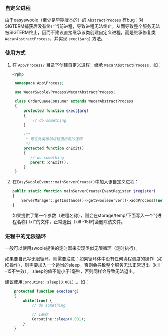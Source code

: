 ### 自定义进程
由于easyswoole（至少是早期版本的）的 `AbstractProcess` 有bug：对SIGTERM捕获后没有终止当前进程，导致进程无法终止，从而导致整个服务无法被SIGTERM终止，因而不建议直接继承该类创建自定义进程，而是继承修复类 `WecarAbstractProcess`，并实现 `exec($arg)` 方法。

### 使用方式
1. 在 `App/Process/` 目录下创建自定义进程，继承 `WecarAbstractProcess`，如：
   ```php
   <?php

    namespace App\Process;

    use WecarSwoole\Process\WecarAbstractProcess;

    class OrderQueueConsumer extends WecarAbstractProcess
    {
        protected function exec($arg)
        {
            // do something
        }
     
        /**
         * 可在此类增加进程退出前的逻辑
         */
        protected function onExit()
        {
           // do something
           parent::onExit();
        }
    }
    ```
2. 在`EasySwooleEvent::mainServerCreate()`中加入该自定义进程：
    ```php
    public static function mainServerCreate(EventRegister $register)
    {
        ServerManager::getInstance()->getSwooleServer()->addProcess((new OrderQueueConsumer())->getProcess());   
    }
    ```

    如果提供了第一个参数（进程名称），则会在storage/temp/下面写入一个"{进程名称}.txt"的文件，正常退出（kill -15)时会删除该文件。

### 进程中的无限循环
一般可以使用swoole提供的定时器来实现类似无限循环（定时执行）。

如果要自己写无限循环，则需要注意：如果循环体中没有任何协程调度的操作（如IO操作），则需要加入一个适当的sleep，否则会导致整个服务无法正常退出（kill -15不生效）。
sleep的值不能小于1毫秒，否则同样会导致无法退出。

建议使用`Coroutine::sleep(0.001);`。如：
```php
    protected function exec($arg)
    {
        while(true) {
            // do something
            
            // 1毫秒
            Coroutine::sleep(0.001);
        }
    }
```